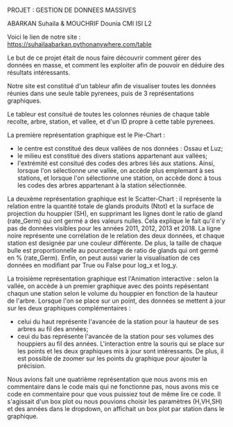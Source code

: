 PROJET : GESTION DE DONNEES MASSIVES

ABARKAN Suhaila & MOUCHRIF Dounia
CMI ISI L2

Voici le lien de notre site : https://suhailaabarkan.pythonanywhere.com/table 

Le but de ce projet était de nous faire découvrir comment gérer des données en masse, et comment les exploiter afin de pouvoir en déduire des résultats intéressants.

Notre site est constitué d'un tableur afin de visualiser toutes les données réunies dans une seule table pyrenees, puis de 3 représentations graphiques.

Le tableur est consitué de toutes les colonnes réunies de chaque table recolte, arbre, station, et vallee, et d'un ID propre à cette table pyrenees.

La première représentation graphique est le Pie-Chart :
- le centre est constitué des deux vallées de nos données : Ossau et Luz;
- le milieu est constitué des divers stations appartenant aux vallées;
- l'extrémité est consitué des codes des arbres liés aux stations.
Ainsi, lorsque l'on sélectionne une vallée, on accède plus emplemant à ses stations, et lorsque l'on sélectionne une station, on accède donc à tous les codes des arbres appartenant à la station sélectionnée.

La deuxème représentation graphique est le Scatter-Chart : il représente la relation entre la quantité totale de glands produits (Ntot) et la surface de projection du houppier (SH), en supprimant les lignes dont le ratio de gland (rate_Germ) qui ont germé a des valeurs nulles. 
Cela explique le fait qu'il n'y pas de données visibles pour les années 2011, 2012, 2013 et 2018.
La ligne noire représente une corrélation de le relation des deux données, et chaque station est designée par une couleur différente.
De plus, la taille de chaque bulle est proportionnelle au pourcentage de ratio de glands qui ont germé en % (rate_Germ).
Enfin, on peut aussi varier la visualisation de ces données en modifiant par True ou False pour log_x et log_y.

La troisième représentation graphique est l'Animation interactive : selon la vallée, on accède à un premier graphique avec des points repésentant chaqun une station selon le volume du houppier en fonction de la hauteur de l'arbre.
Lorsque l'on se place sur un point, des données se mettent à jour sur les deux graphiques complémentaires :
- celui du haut représente l'avancée de la station pour la hauteur de ses arbres au fil des années;
- ceui du bas représente l'avancée de la station pour ses volumes des houppiers au fil des années.
L'interaction entre la souris qui se place sur les points et les deux graphiques mis à jour sont intéressants.
De plus, il est possible de zoomer sur les points du graphique pour ajouter la précision.

Nous avions fait une quatrième représentation que nous avons mis en commentaire dans le code mais qui ne fonctionne pas, nous avons mis ce code en commentaire pour que vous puissiez tout de même lire ce code.
Il s'agissait d'un box plot ou nous pouvions choisir les paramètres (H,VH,SH) et des années dans le dropdown, on affichait un box plot par station dans le graphique. 


